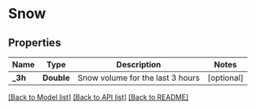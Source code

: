 # Snow

## Properties
Name | Type | Description | Notes
------------ | ------------- | ------------- | -------------
**_3h** | **Double** | Snow volume for the last 3 hours | [optional] 

[[Back to Model list]](../README.md#documentation-for-models) [[Back to API list]](../README.md#documentation-for-api-endpoints) [[Back to README]](../README.md)


